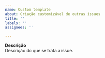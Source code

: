 ```yaml
---
name: Custom template
about: Criação customizável de outras issues
title: ''
labels: ''
assignees: ''

---
```


**Descrição**<br>
Descrição do que se trata a issue.
